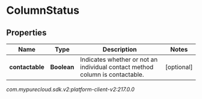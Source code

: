 # ColumnStatus


## Properties

| Name | Type | Description | Notes |
| ------------ | ------------- | ------------- | ------------- |
| **contactable** | **Boolean** | Indicates whether or not an individual contact method column is contactable. |  [optional] |




_com.mypurecloud.sdk.v2:platform-client-v2:217.0.0_
